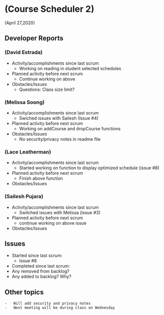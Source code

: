 #   (Course Scheduler 2)

(April 27,2020)

##  Developer Reports

###  (David Estrada)

-   Activity/accomplishments since last scrum
    -   Working on reading in student selected schedules
-   Planned activity before next scrum
    -   Continue working on above
-   Obstacles/Issues
    -   Questions: Class size limit?

###  (Melissa Soong)

-   Activity/accomplishments since last scrum
    -   Swiched issues with Sailesh (Issue #4)
-   Planned activity before next scrum
    -   Working on addCourse and dropCourse functions
-   Obstacles/Issues
    -   No security/privacy notes in readme file

###  (Lace Leatherman)

-   Activity/accomplishments since last scrum
    -   Started working on function to display optimized schedule (issue #8)
-   Planned activity before next scrum
    -   Finish above function
-   Obstacles/Issues

###  (Sailesh Pujara)

-   Activity/accomplishments since last scrum
    -   Switched issues with Melissa (issue #3)
-   Planned activity before next scrum
    -   continue working on above issue
-   Obstacles/Issues

##  Issues

-   Started since last scrum:
    -   Issue #8
-   Completed since last scrum:
-   Any removed from backlog?
-   Any added to backlog? Why?

##  Other topics
	-	Will add security and privacy notes
	-	Next meeting will be during class on Wednesday
